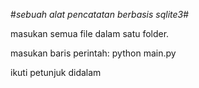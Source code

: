 #*sebuah alat pencatatan berbasis sqlite3*#

masukan semua file dalam satu folder.

masukan baris perintah: python main.py

ikuti petunjuk didalam
